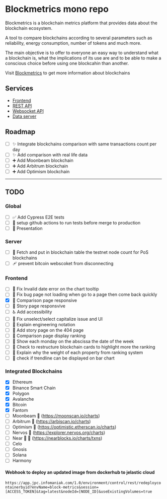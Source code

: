 # Blockmetrics mono repo

Blockmetrics is a blockchain metrics platform that provides data about the blockchain ecosystem.

A tool to compare blockchains according to several parameters such as reliability, energy consumption, number of tokens and much more.

The main objective is to offer to everyone an easy way to understand what a blockchain is, what the implications of its use are and to be able to make a conscious choice before using one blockcahin than another.

Visit [Blockmetrics](https://block-metrics.io/) to get more information about blockchains

## Services

- [Frontend](./packages/frontend/README.md)
- [REST API](./packages/api/rest/README.md)
- [Websocket API](./packages/api/ws/README.md)
- [Data server](./packages/server/README.md)

## Roadmap

- [ ] :sparkles: Integrate blockchains comparison with same transactions count per day
- [ ] :sparkles: Add comparison with real life data
- [ ] :heavy_plus_sign: Add Moonbeam blockchain
- [ ] :heavy_plus_sign: Add Arbitrum blockchain
- [ ] :heavy_plus_sign: Add Optimism blockchain

---

## TODO

### Global

- [ ] :white_check_mark: Add Cypress E2E tests
- [ ] :construction_worker: setup github actions to run tests before merge to production
- [ ] :art: Presentation

### Server

- [ ] :monocle_face: Fetch and put in blockchain table the testnet node count for PoS blockchains
- [ ] :adhesive_bandage: prevent bitcoin webscoket from disconnecting

### Frontend

- [ ] :bug: Fix Invalid date error on the chart tooltip
- [ ] :bug: Fix bug page not loading when go to a page then come back quickly
- [x] :iphone: Comparison page responsive
- [ ] :iphone: Story page responsvive
- [ ] :wheelchair: Add accessibility
- [ ] :lipstick: Fix unselect/select capitalize issue and UI
- [ ] :children_crossing: Explain engineering notation
- [ ] :children_crossing: Add story page on the 404 page
- [ ] :children_crossing: Comparison page display ranking
- [ ] :children_crossing: Show each monday on the abscissa the date of the week
- [ ] :children_crossing: Check to restructure blockchain cards to highlight more the ranking
- [ ] :children_crossing: Explain why the weight of each property from ranking system
- [ ] :children_crossing: check if trendline can be displayed on bar chart

### Integrated Blockchains

- [x] Ethereum
- [x] Binance Smart Chain
- [x] Polygon
- [x] Avalanche
- [x] Bitcoin
- [x] Fantom
- [ ] Moonbeam :pushpin: (https://moonscan.io/charts)
- [ ] Arbitrum :pushpin: (https://arbiscan.io/charts)
- [ ] Optimism :pushpin: (https://optimistic.etherscan.io/charts)
- [ ] Nervos :pushpin: (https://explorer.nervos.org/charts)
- [ ] Near :pushpin: :triangular_flag_on_post: (https://nearblocks.io/charts/txns)
- [ ] Celo
- [ ] Gnosis
- [ ] Solana
- [ ] Harmony

#### Webhook to deploy an updated image from dockerhub to jelastic cloud

`https://app.jpc.infomaniak.com/1.0/environment/control/rest/redeploycontainerbyid?envName=block-metrics&session=[ACCESS_TOKEN]&tag=latest&nodeId=[NODE_ID]&useExistingVolumes=true`
